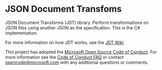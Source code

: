 JSON Document Transfoms
============

JSON Document Transforms (JDT) library. Perform transformations on JSON files using another JSON as the specification. This is the C# implementation.

For more information on how JDT works, see the [JDT Wiki](https://github.com/Microsoft/json-document-transforms/wiki)

This project has adopted the [Microsoft Open Source Code of
Conduct](https://opensource.microsoft.com/codeofconduct/).
For more information see the [Code of Conduct
FAQ](https://opensource.microsoft.com/codeofconduct/faq/) or
contact [opencode@microsoft.com](mailto:opencode@microsoft.com)
with any additional questions or comments.
